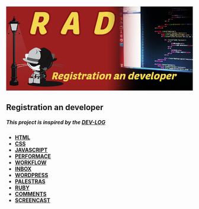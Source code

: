 ![Alt text](/image/rad.png "Registration an developer")
## Registration an developer
##### This project is inspired by the [DEV-LOG](https://github.com/ericdouglas/dev-log)

* **[HTML](source/html/readme.md)**
* **[CSS](source/css/readme.md)**
* **[JAVASCRIPT](source/javascript/readme.md)**
* **[PERFORMACE](source/performace/readme.md)**
* **[WORKFLOW](source/workflow/readme.md)**
* **[INBOX](source/inbox/readme.md)**
* **[WORDPRESS](source/wordpress/readme.md)**
* **[PALESTRAS](source/palestras/readme.md)**
* **[RUBY](source/ruby/readme.md)**
* **[COMMENTS](source/comments/readme.md)**
* **[SCREENCAST](source/screencast/readme.md)**
